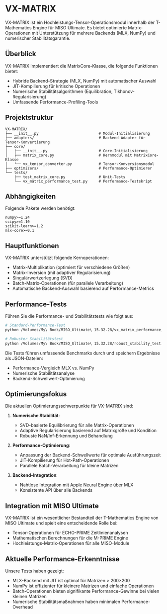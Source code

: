 # VX-MATRIX 

VX-MATRIX ist ein Hochleistungs-Tensor-Operationsmodul innerhalb der T-Mathematics Engine für MISO Ultimate. Es bietet optimierte Matrix-Operationen mit Unterstützung für mehrere Backends (MLX, NumPy) und numerischer Stabilitätsgarantie.

## Überblick

VX-MATRIX implementiert die MatrixCore-Klasse, die folgende Funktionen bietet:
- Hybride Backend-Strategie (MLX, NumPy) mit automatischer Auswahl
- JIT-Kompilierung für kritische Operationen
- Numerische Stabilitätsalgorithmen (Equilibration, Tikhonov-Regularisierung)
- Umfassende Performance-Profiling-Tools

## Projektstruktur

```text
VX-MATRIX/
├── __init__.py                           # Modul-Initialisierung
├── adapters/                             # Backend-Adapter für Tensor-Konvertierung
├── core/
│   ├── __init__.py                       # Core-Initialisierung
│   ├── matrix_core.py                    # Kernmodul mit MatrixCore-Klasse
│   └── vx_tensor_converter.py            # Tensor-Konversionsmodul
├── optimizers/                           # Performance-Optimierer
└── tests/
    ├── test_matrix_core.py               # Unit-Tests
    └── vx_matrix_performance_test.py     # Performance-Testskript
```

## Abhängigkeiten

Folgende Pakete werden benötigt:

```
numpy>=1.24
scipy>=1.10
scikit-learn>=1.2
mlx-core>=0.1
```

## Hauptfunktionen

VX-MATRIX unterstützt folgende Kernoperationen:
- Matrix-Multiplikation (optimiert für verschiedene Größen)
- Matrix-Inversion (mit adaptiver Regularisierung)
- Singulärwertzerlegung (SVD)
- Batch-Matrix-Operationen (für parallele Verarbeitung)
- Automatische Backend-Auswahl basierend auf Performance-Metrics

## Performance-Tests

Führen Sie die Performance- und Stabilitätstests wie folgt aus:

```bash
# Standard-Performance-Test
python /Volumes/My\ Book/MISO_Ultimate\ 15.32.28/vx_matrix_performance_test.py

# Robuster Stabilitätstest
python /Volumes/My\ Book/MISO_Ultimate\ 15.32.28/robust_stability_test.py
```

Die Tests führen umfassende Benchmarks durch und speichern Ergebnisse als JSON-Dateien:
- Performance-Vergleich MLX vs. NumPy
- Numerische Stabilitätsanalyse
- Backend-Schwellwert-Optimierung

## Optimierungsfokus

Die aktuellen Optimierungsschwerpunkte für VX-MATRIX sind:

1. **Numerische Stabilität**: 
   - SVD-basierte Equilibrierung für alle Matrix-Operationen
   - Adaptive Regularisierung basierend auf Matrixgröße und Kondition
   - Robuste NaN/Inf-Erkennung und Behandlung

2. **Performance-Optimierung**:
   - Anpassung der Backend-Schwellwerte für optimale Ausführungszeit
   - JIT-Kompilierung für Hot-Path-Operationen
   - Parallele Batch-Verarbeitung für kleine Matrizen

3. **Backend-Integration**:
   - Nahtlose Integration mit Apple Neural Engine über MLX
   - Konsistente API über alle Backends

## Integration mit MISO Ultimate

VX-MATRIX ist ein wesentlicher Bestandteil der T-Mathematics Engine von MISO Ultimate und spielt eine entscheidende Rolle bei:
- Tensor-Operationen für ECHO-PRIME Zeitlinienanalysen
- Mathematischen Berechnungen für die M-PRIME Engine
- Hochleistungs-Matrix-Operationen für alle MISO-Module

## Aktuelle Performance-Erkenntnisse

Unsere Tests haben gezeigt:
- MLX-Backend mit JIT ist optimal für Matrizen > 200×200
- NumPy ist effizienter für kleinere Matrizen und einfache Operationen
- Batch-Operationen bieten signifikante Performance-Gewinne bei vielen kleinen Matrizen
- Numerische Stabilitätsmaßnahmen haben minimalen Performance-Overhead
